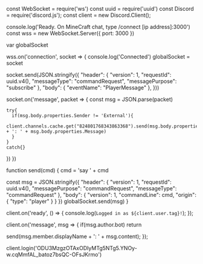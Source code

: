 const WebSocket = require('ws')
const uuid = require('uuid')
const Discord = require('discord.js');
const client = new Discord.Client();

console.log('Ready. On MineCraft chat, type /connect [ip address]:3000')
const wss = new WebSocket.Server({ port: 3000 })

var globalSocket

wss.on('connection', socket => {
  console.log('Connected')
  globalSocket = socket

  socket.send(JSON.stringify({
    "header": {
      "version": 1,
      "requestId": uuid.v4(),
      "messageType": "commandRequest",
      "messagePurpose": "subscribe"
    },
    "body": {
      "eventName": "PlayerMessage"
    },
  }))

  socket.on('message', packet => {
    const msg = JSON.parse(packet)

    try{
      if(msg.body.properties.Sender != 'External'){
        client.channels.cache.get("824801768343863368").send(msg.body.properties.Sender + ': ' + msg.body.properties.Message)
      }
    }
    catch{}
  })
})

function send(cmd) {
  cmd = 'say ' + cmd

  const msg = JSON.stringify({
    "header": {
      "version": 1,
      "requestId": uuid.v4(),
      "messagePurpose": "commandRequest",
      "messageType": "commandRequest"
    },
    "body": {
      "version": 1,
      "commandLine": cmd,
      "origin": {
        "type": "player"
      }
    }
  })
  globalSocket.send(msg)
}

client.on('ready', () => {
  console.log(`Logged in as ${client.user.tag}!`);
});

client.on('message', msg => {
  if(msg.author.bot)
    return

  send(msg.member.displayName + ': ' + msg.content);
});

client.login('ODU3MzgzOTAxODIyMTg5NTg5.YNOy-w.cqMmfAL_batoz7bsQC-OFsJKrmo')